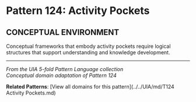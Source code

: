 # Pattern 124: Activity Pockets

## CONCEPTUAL ENVIRONMENT

Conceptual frameworks that embody activity pockets require logical structures that support understanding and knowledge development.

---

*From the UIA 5-fold Pattern Language collection*  
*Conceptual domain adaptation of Pattern 124*

**Related Patterns**: [View all domains for this pattern](../../UIA/md/T124 Activity Pockets.md)